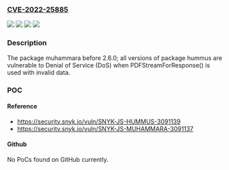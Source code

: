 ### [CVE-2022-25885](https://cve.mitre.org/cgi-bin/cvename.cgi?name=CVE-2022-25885)
![](https://img.shields.io/static/v1?label=Product&message=hummus&color=blue)
![](https://img.shields.io/static/v1?label=Product&message=muhammara&color=blue)
![](https://img.shields.io/static/v1?label=Version&message=n%2Fa&color=blue)
![](https://img.shields.io/static/v1?label=Vulnerability&message=Denial%20of%20Service%20(DoS)&color=brighgreen)

### Description

The package muhammara before 2.6.0; all versions of package hummus are vulnerable to Denial of Service (DoS) when PDFStreamForResponse() is used with invalid data.

### POC

#### Reference
- https://security.snyk.io/vuln/SNYK-JS-HUMMUS-3091139
- https://security.snyk.io/vuln/SNYK-JS-MUHAMMARA-3091137

#### Github
No PoCs found on GitHub currently.

